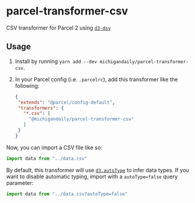 # parcel-transformer-csv

CSV transformer for Parcel 2 using [`d3-dsv`](https://github.com/d3/d3-dsv)

## Usage

1. Install by running `yarn add --dev michigandaily/parcel-transformer-csv`.
2. In your Parcel config (i.e. `.parcelrc`), add this transformer like the following:

   ```json
   {
    "extends": "@parcel/config-default",
    "transformers": {
      "*.csv": [
        "@michigandaily/parcel-transformer-csv"
      ]
    }
   }
   ```

Now, you can import a CSV file like so:

```javascript
import data from "../data.csv"
```

By default, this transformer will use [`d3.autoType`](https://github.com/d3/d3-dsv#autoType) to infer data types. If you want to disable automatic typing, import with a `autoType=false` query parameter:

```javascript
import data from "../data.csv?autoType=false"
```
